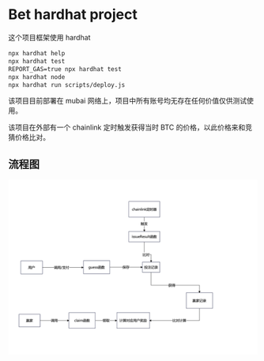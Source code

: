 # Bet hardhat project

这个项目框架使用 hardhat

```shell
npx hardhat help
npx hardhat test
REPORT_GAS=true npx hardhat test
npx hardhat node
npx hardhat run scripts/deploy.js
```

该项目目前部署在 mubai 网络上，项目中所有账号均无存在任何价值仅供测试使用。

该项目在外部有一个 chainlink 定时触发获得当时 BTC 的价格，以此价格来和竞猜价格比对。

## 流程图

![流程图](img/bet.png)
